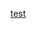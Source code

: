 [test](../../../../commit/f7b6056294df40b1e098ae609a9f75e7ac545690#diff-39e1c60d637805826b6d8b618a690e9e7c0affc3fdd9872cb12e7576a4223e05R3)
